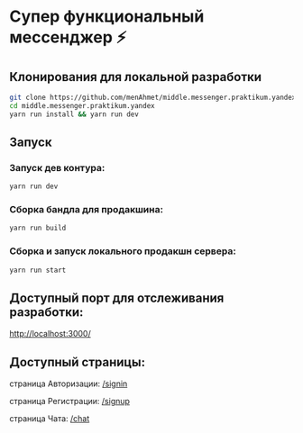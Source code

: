 # Супер функциональный мессенджер ⚡️

## Клонирования для локальной разработки
```bash
git clone https://github.com/menAhmet/middle.messenger.praktikum.yandex.git
cd middle.messenger.praktikum.yandex
yarn run install && yarn run dev
```

## Запуск

### Запуск дев контура:
```bash
yarn run dev
```
### Сборка бандла для продакшина:
```bash
yarn run build
```
### Сборка и запуск локального продакшн сервера:
```bash
yarn run start
```

## Доступный порт для отслеживания разработки:

[http://localhost:3000/](http://localhost:3000/)

## Доступный страницы:

страница Авторизации: [/signin](http://localhost:3000/)

страница Регистрации: [/signup](http://localhost:3000/signup)

страница Чата: [/chat](http://localhost:3000/chat)
